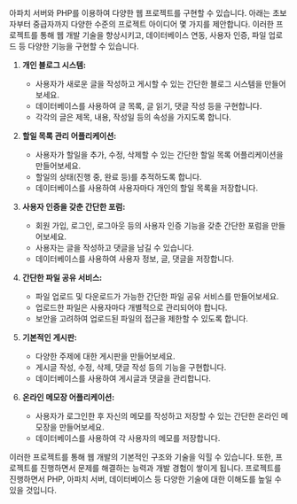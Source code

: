 아파치 서버와 PHP를 이용하여 다양한 웹 프로젝트를 구현할 수 있습니다. 아래는 초보자부터 중급자까지 다양한 수준의 프로젝트 아이디어 몇 가지를 제안합니다. 이러한 프로젝트를 통해 웹 개발 기술을 향상시키고, 데이터베이스 연동, 사용자 인증, 파일 업로드 등 다양한 기능을 구현할 수 있습니다.

1. **개인 블로그 시스템:**
   - 사용자가 새로운 글을 작성하고 게시할 수 있는 간단한 블로그 시스템을 만들어보세요.
   - 데이터베이스를 사용하여 글 목록, 글 읽기, 댓글 작성 등을 구현합니다.
   - 각각의 글은 제목, 내용, 작성일 등의 속성을 가지도록 합니다.

2. **할일 목록 관리 어플리케이션:**
   - 사용자가 할일을 추가, 수정, 삭제할 수 있는 간단한 할일 목록 어플리케이션을 만들어보세요.
   - 할일의 상태(진행 중, 완료 등)를 추적하도록 합니다.
   - 데이터베이스를 사용하여 사용자마다 개인의 할일 목록을 저장합니다.

3. **사용자 인증을 갖춘 간단한 포럼:**
   - 회원 가입, 로그인, 로그아웃 등의 사용자 인증 기능을 갖춘 간단한 포럼을 만들어보세요.
   - 사용자는 글을 작성하고 댓글을 남길 수 있습니다.
   - 데이터베이스를 사용하여 사용자 정보, 글, 댓글을 저장합니다.

4. **간단한 파일 공유 서비스:**
   - 파일 업로드 및 다운로드가 가능한 간단한 파일 공유 서비스를 만들어보세요.
   - 업로드한 파일은 사용자마다 개별적으로 관리되어야 합니다.
   - 보안을 고려하여 업로드된 파일의 접근을 제한할 수 있도록 합니다.

5. **기본적인 게시판:**
   - 다양한 주제에 대한 게시판을 만들어보세요.
   - 게시글 작성, 수정, 삭제, 댓글 작성 등의 기능을 구현합니다.
   - 데이터베이스를 사용하여 게시글과 댓글을 관리합니다.

6. **온라인 메모장 어플리케이션:**
   - 사용자가 로그인한 후 자신의 메모를 작성하고 저장할 수 있는 간단한 온라인 메모장을 만들어보세요.
   - 데이터베이스를 사용하여 각 사용자의 메모를 저장합니다.

이러한 프로젝트를 통해 웹 개발의 기본적인 구조와 기술을 익힐 수 있습니다. 또한, 프로젝트를 진행하면서 문제를 해결하는 능력과 개발 경험이 쌓이게 됩니다. 프로젝트를 진행하면서 PHP, 아파치 서버, 데이터베이스 등 다양한 기술에 대한 이해도를 높일 수 있을 것입니다.
